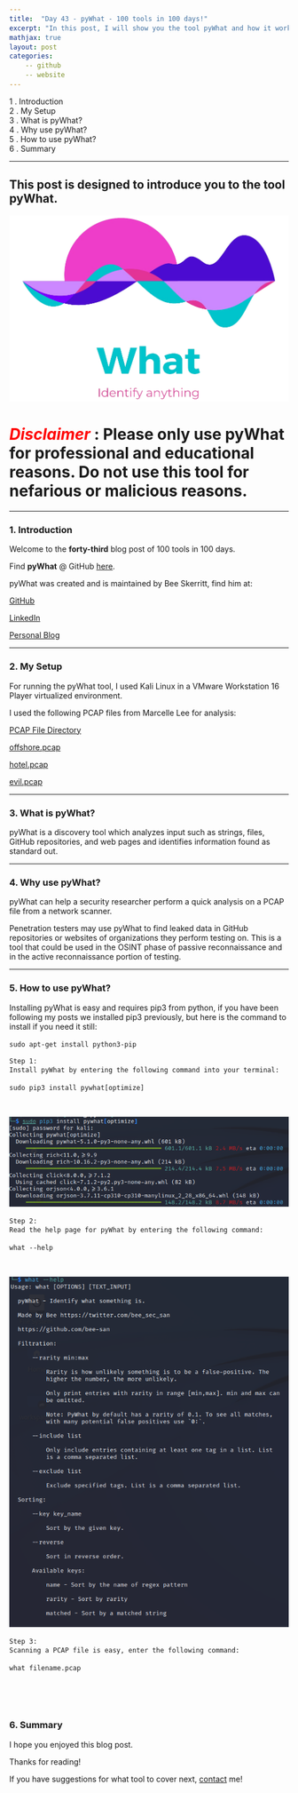 ```yaml
---
title:  "Day 43 - pyWhat - 100 tools in 100 days!"
excerpt: "In this post, I will show you the tool pyWhat and how it works."
mathjax: true
layout: post
categories:
    -- github
    -- website
---
```


1 . Introduction
<br>
2 . My Setup
<br>
3 . What is pyWhat?
<br>
4 . Why use pyWhat?
<br>
5 . How to use pyWhat?
<br>
6 . Summary

---

## This post is designed to introduce you to the tool pyWhat.

![](https://raw.githubusercontent.com/matthewomccorkle/matthewomccorkle.github.io/master/_posts/assets/100%20tools/pywhat/logo%20(1).png)

# <span style="color:red">***Disclaimer***</span> : **Please only use pyWhat for professional and educational reasons. Do not use this tool for nefarious or malicious reasons.**

---

### 1. **Introduction**

Welcome to the **forty-third** blog post of 100 tools in 100 days.<br> 

Find **pyWhat** @ GitHub [here](https://github.com/bee-san/pyWhat).

pyWhat was created and is maintained by Bee Skerritt, find him at:

[GitHub](https://github.com/bee-san)

[LinkedIn](https://www.linkedin.com/in/brandonls/)

[Personal Blog](https://skerritt.blog/)

---

### 2. **My Setup**

For running the pyWhat tool, I used Kali Linux in a VMware Workstation 16 Player virtualized environment.

I used the following PCAP files from Marcelle Lee for analysis:

[PCAP File Directory](https://drive.google.com/drive/folders/1FKJCG72G6mlu116Qj5xcgfhXNWa6oqTb)

[offshore.pcap](https://drive.google.com/file/d/1TLqsjvYFI9DZZZKeDmX1veoJTdx-iBqM/view?usp=sharing)

[hotel.pcap](https://drive.google.com/file/d/1g-16Mf-clG7KkppBggNEhcS4NUJzggBY/view?usp=sharing)

[evil.pcap](https://drive.google.com/file/d/1PcMA1BE3pa8A6o0cefQXrVUehlBEe5y7/view?usp=sharing)


---

### 3. **What is pyWhat?**

pyWhat is a discovery tool which analyzes input such as strings, files, GitHub repositories, and web pages and identifies information found as standard out. 

---

### 4. **Why use pyWhat?**

pyWhat can help a security researcher perform a quick analysis on a PCAP file from a network scanner. 

Penetration testers may use pyWhat to find leaked data in GitHub repositories or websites of organizations they perform testing on. This is a tool that could be used in the OSINT phase of passive reconnaissance and in the active reconnaissance portion of testing. 

---

### 5. **How to use pyWhat?**

Installing pyWhat is easy and requires pip3 from python, if you have been following my posts we installed pip3 previously, but here is the command to install if you need it still:

`sudo apt-get install python3-pip`

    Step 1:
    Install pyWhat by entering the following command into your terminal:

    sudo pip3 install pywhat[optimize]

<br>

![](https://raw.githubusercontent.com/matthewomccorkle/matthewomccorkle.github.io/master/_posts/assets/100%20tools/pywhat/pywhat1.PNG)

    Step 2:
    Read the help page for pyWhat by entering the following command:

    what --help

<br>

![](https://raw.githubusercontent.com/matthewomccorkle/matthewomccorkle.github.io/master/_posts/assets/100%20tools/pywhat/pywhat2.PNG)

    Step 3:
    Scanning a PCAP file is easy, enter the following command:

    what filename.pcap

<br>

![]()



### 6. **Summary**



I hope you enjoyed this blog post.

Thanks for reading!<br>

If you have suggestions for what tool to cover next, [contact](mailto:matthew.o.mccorkle@gmail.com) me!
